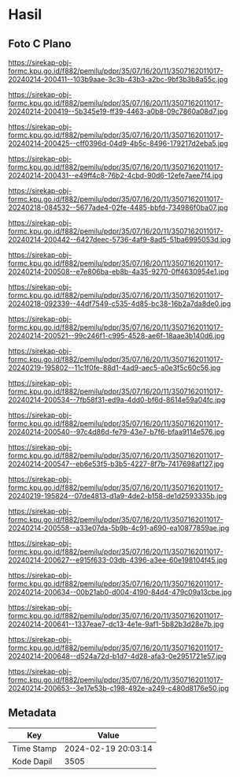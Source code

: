 # Hasil

## Foto C Plano

https://sirekap-obj-formc.kpu.go.id/f882/pemilu/pdpr/35/07/16/20/11/3507162011017-20240214-200411--103b9aae-3c3b-43b3-a2bc-9bf3b3b8a55c.jpg

https://sirekap-obj-formc.kpu.go.id/f882/pemilu/pdpr/35/07/16/20/11/3507162011017-20240214-200419--5b345e19-ff39-4463-a0b8-09c7860a08d7.jpg

https://sirekap-obj-formc.kpu.go.id/f882/pemilu/pdpr/35/07/16/20/11/3507162011017-20240214-200425--cff0396d-04d9-4b5c-8496-179217d2eba5.jpg

https://sirekap-obj-formc.kpu.go.id/f882/pemilu/pdpr/35/07/16/20/11/3507162011017-20240214-200431--e49ff4c8-76b2-4cbd-90d6-12efe7aee7f4.jpg

https://sirekap-obj-formc.kpu.go.id/f882/pemilu/pdpr/35/07/16/20/11/3507162011017-20240218-084532--5677ade4-02fe-4485-bbfd-734986f0ba07.jpg

https://sirekap-obj-formc.kpu.go.id/f882/pemilu/pdpr/35/07/16/20/11/3507162011017-20240214-200442--6427deec-5736-4af9-8ad5-51ba6995053d.jpg

https://sirekap-obj-formc.kpu.go.id/f882/pemilu/pdpr/35/07/16/20/11/3507162011017-20240214-200508--e7e806ba-eb8b-4a35-9270-0ff4630954e1.jpg

https://sirekap-obj-formc.kpu.go.id/f882/pemilu/pdpr/35/07/16/20/11/3507162011017-20240218-092339--44df7549-c535-4d85-bc38-16b2a7da8de0.jpg

https://sirekap-obj-formc.kpu.go.id/f882/pemilu/pdpr/35/07/16/20/11/3507162011017-20240214-200521--99c246f1-c995-4528-ae6f-18aae3b140d6.jpg

https://sirekap-obj-formc.kpu.go.id/f882/pemilu/pdpr/35/07/16/20/11/3507162011017-20240219-195802--11c1f0fe-88d1-4ad9-aec5-a0e3f5c60c56.jpg

https://sirekap-obj-formc.kpu.go.id/f882/pemilu/pdpr/35/07/16/20/11/3507162011017-20240214-200534--7fb58f31-ed9a-4dd0-bf6d-8614e59a04fc.jpg

https://sirekap-obj-formc.kpu.go.id/f882/pemilu/pdpr/35/07/16/20/11/3507162011017-20240214-200540--97c4d86d-fe79-43e7-b7f6-bfaa9114e576.jpg

https://sirekap-obj-formc.kpu.go.id/f882/pemilu/pdpr/35/07/16/20/11/3507162011017-20240214-200547--eb6e53f5-b3b5-4227-8f7b-7417698af127.jpg

https://sirekap-obj-formc.kpu.go.id/f882/pemilu/pdpr/35/07/16/20/11/3507162011017-20240219-195824--07de4813-d1a9-4de2-b158-de1d2593335b.jpg

https://sirekap-obj-formc.kpu.go.id/f882/pemilu/pdpr/35/07/16/20/11/3507162011017-20240214-200558--a33e07da-5b9b-4c91-a690-ea10877859ae.jpg

https://sirekap-obj-formc.kpu.go.id/f882/pemilu/pdpr/35/07/16/20/11/3507162011017-20240214-200627--e915f633-03db-4396-a3ee-60e198104f45.jpg

https://sirekap-obj-formc.kpu.go.id/f882/pemilu/pdpr/35/07/16/20/11/3507162011017-20240214-200634--00b21ab0-d004-4190-84d4-479c09a13cbe.jpg

https://sirekap-obj-formc.kpu.go.id/f882/pemilu/pdpr/35/07/16/20/11/3507162011017-20240214-200641--1337eae7-dc13-4e1e-9af1-5b82b3d28e7b.jpg

https://sirekap-obj-formc.kpu.go.id/f882/pemilu/pdpr/35/07/16/20/11/3507162011017-20240214-200648--d524a72d-b1d7-4d28-afa3-0e2951721e57.jpg

https://sirekap-obj-formc.kpu.go.id/f882/pemilu/pdpr/35/07/16/20/11/3507162011017-20240214-200653--3e17e53b-c198-492e-a249-c480d8176e50.jpg


## Metadata

| Key        | Value               |
| ---------- | ------------------- |
| Time Stamp | 2024-02-19 20:03:14 |
| Kode Dapil | 3505                |



